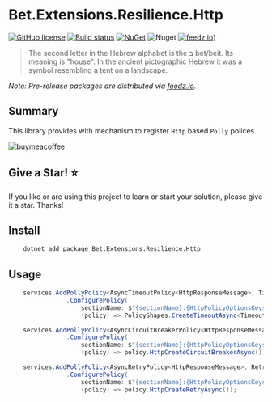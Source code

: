 # Bet.Extensions.Resilience.Http

[![GitHub license](https://img.shields.io/badge/license-MIT-blue.svg?style=flat-square)](https://raw.githubusercontent.com/kdcllc/Bet.Extensions.Resilience/master/LICENSE)
[![Build status](https://ci.appveyor.com/api/projects/status/tmqs7xbq1aqee3md/branch/master?svg=true)](https://ci.appveyor.com/project/kdcllc/bet-extensions-resilience/branch/master)
[![NuGet](https://img.shields.io/nuget/v/Bet.Extensions.Resilience.Http.svg)](https://www.nuget.org/packages?q=Bet.Extensions.Resilience.Http)
![Nuget](https://img.shields.io/nuget/dt/Bet.Extensions.Resilience.Http)
[![feedz.io](https://img.shields.io/badge/endpoint.svg?url=https://f.feedz.io/kdcllc/bet-extensions-resilience/shield/Bet.Extensions.Resilience.Http/latest)](https://f.feedz.io/kdcllc/bet-extensions-resilience/packages/Bet.Extensions.Resilience.Http/latest/download))

> The second letter in the Hebrew alphabet is the ב bet/beit. Its meaning is "house". In the ancient pictographic Hebrew it was a symbol resembling a tent on a landscape.

*Note: Pre-release packages are distributed via [feedz.io](https://f.feedz.io/kdcllc/bet-extensions-resilience/nuget/index.json).*

## Summary

This library provides with mechanism to register `Http` based `Polly` polices.

[![buymeacoffee](https://www.buymeacoffee.com/assets/img/custom_images/orange_img.png)](https://www.buymeacoffee.com/vyve0og)

## Give a Star! :star:

If you like or are using this project to learn or start your solution, please give it a star. Thanks!

## Install

```bash
    dotnet add package Bet.Extensions.Resilience.Http
```


## Usage

```csharp
    services.AddPollyPolicy<AsyncTimeoutPolicy<HttpResponseMessage>, TimeoutPolicyOptions>(HttpPolicyOptionsKeys.HttpTimeoutPolicy)
                .ConfigurePolicy(
                    sectionName: $"{sectionName}:{HttpPolicyOptionsKeys.HttpTimeoutPolicy}",
                    (policy) => PolicyShapes.CreateTimeoutAsync<TimeoutPolicyOptions, HttpResponseMessage>(policy));

    services.AddPollyPolicy<AsyncCircuitBreakerPolicy<HttpResponseMessage>, CircuitBreakerPolicyOptions>(HttpPolicyOptionsKeys.HttpCircuitBreakerPolicy)
                .ConfigurePolicy(
                    sectionName: $"{sectionName}:{HttpPolicyOptionsKeys.HttpCircuitBreakerPolicy}",
                    (policy) => policy.HttpCreateCircuitBreakerAsync());

    services.AddPollyPolicy<AsyncRetryPolicy<HttpResponseMessage>, RetryPolicyOptions>(HttpPolicyOptionsKeys.HttpRetryPolicy)
                .ConfigurePolicy(
                    sectionName: $"{sectionName}:{HttpPolicyOptionsKeys.HttpRetryPolicy}",
                    (policy) => policy.HttpCreateRetryAsync());
```
